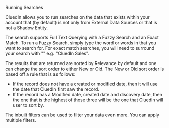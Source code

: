 Running Searches

CluedIn allows you to run searches on the data that exists within your account that (by default) is not only from External Data Sources or that is not a Shadow Entity. 

The search supports Full Text Querying with a Fuzzy Search and an Exact Match. To run a Fuzzy Search, simply type the word or words in that you want to search for. For exact match searches, you will need to surround your search with "" e.g. "CluedIn Sales".

The results that are returned are sorted by Relevance by default and one can change the sort order to either New or Old. The New or Old sort order is based off a rule that is as follows:

- If the record does not have a created or modified date, then it will use the date that CluedIn first saw the record. 
- If the record has a Modified date, created date and discovery date, then the one that is the highest of those three will be the one that CluedIn will user to sort by. 

The inbuilt filters can be used to filter your data even more. You can apply multiple filters. 